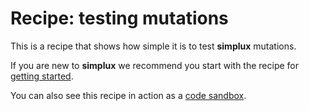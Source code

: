 # Recipe: testing mutations

This is a recipe that shows how simple it is to test **simplux** mutations.

If you are new to **simplux** we recommend you start with the recipe for [getting started](../getting-started#readme).

You can also see this recipe in action as a [code sandbox](https://codesandbox.io/s/github/MrWolfZ/simplux/tree/master/recipes/basics/testing-mutations).
